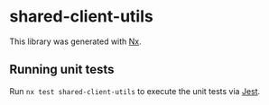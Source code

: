 # shared-client-utils

This library was generated with [Nx](https://nx.dev).

## Running unit tests

Run `nx test shared-client-utils` to execute the unit tests via [Jest](https://jestjs.io).
